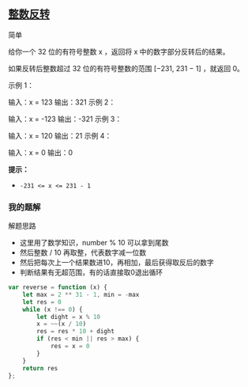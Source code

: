 ## [ 整数反转](https://leetcode-cn.com/problems/reverse-integer/)

简单

给你一个 32 位的有符号整数 x ，返回将 x 中的数字部分反转后的结果。

如果反转后整数超过 32 位的有符号整数的范围 [−231,  231 − 1] ，就返回 0。

示例 1：

输入：x = 123
输出：321
示例 2：

输入：x = -123
输出：-321
示例 3：

输入：x = 120
输出：21
示例 4：

输入：x = 0
输出：0

**提示：**

- `-231 <= x <= 231 - 1`



### 我的题解

解题思路

- 这里用了数学知识，number % 10 可以拿到尾数
- 然后整数 / 10 再取整，代表数字减一位数
- 然后把每次上一个结果数进10，再相加，最后获得取反后的数字
- 判断结果有无超范围，有的话直接取0退出循环

```javascript
var reverse = function (x) {
    let max = 2 ** 31 - 1, min = -max
    let res = 0
    while (x !== 0) {
        let dight = x % 10
        x = ~~(x / 10)
        res = res * 10 + dight
        if (res < min || res > max) {
            res = x = 0
        }
    }
    return res
};
```


